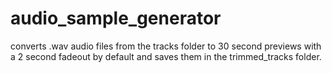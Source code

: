 # audio_sample_generator
converts .wav audio files from the tracks folder to 30 second previews with a 2 second fadeout by default and saves them in the trimmed_tracks folder.
